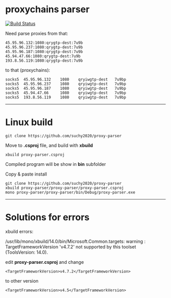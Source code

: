 # proxychains parser
[![Build Status](https://travis-ci.org/suchy2020/proxy-parser.svg?branch=main)](https://travis-ci.org/suchy2020/proxy-parser)

Need parse proxies from that:
```
45.95.96.132:1080:qrygtp-dest:7u9b
45.95.96.237:1080:qrygtp-dest:7u9b
45.95.96.187:1080:qrygtp-dest:7u9b
45.94.47.66:1080:qrygtp-dest:7u9b
193.8.56.119:1080:qrygtp-dest:7u9b
```
to that (proxychains):
```
socks5  45.95.96.132    1080    qryiwgtp-dest   7u9bp
socks5  45.95.96.237    1080    qryiwgtp-dest   7u9bp
socks5  45.95.96.187    1080    qryiwgtp-dest   7u9bp
socks5  45.94.47.66     1080    qryiwgtp-dest   7u9bp
socks5  193.8.56.119    1080    qryiwgtp-dest   7u9bp
```

------------
# Linux build 
```
git clone https://github.com/suchy2020/proxy-parser
```
Move to **.csproj** file, and build with **xbuild**
```
xbuild proxy-parser.csproj
```
Compiled program will be show in **bin** subfolder

Copy & paste install
```
git clone https://github.com/suchy2020/proxy-parser 
xbuild proxy-parser/proxy-parser/proxy-parser.csproj 
mono proxy-parser/proxy-parser/bin/Debug/proxy-parser.exe 
```
------------
# Solutions for errors
xbuild errors:

/usr/lib/mono/xbuild/14.0/bin/Microsoft.Common.targets:  warning : TargetFrameworkVersion 'v4.7.2' not supported by this toolset (ToolsVersion: 14.0).   

edit **proxy-parser.csproj** and change
```
<TargetFrameworkVersion>v4.7.2</TargetFrameworkVersion>
```
to other version
```
<TargetFrameworkVersion>v4.5</TargetFrameworkVersion>
```



